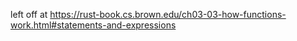 left off at https://rust-book.cs.brown.edu/ch03-03-how-functions-work.html#statements-and-expressions